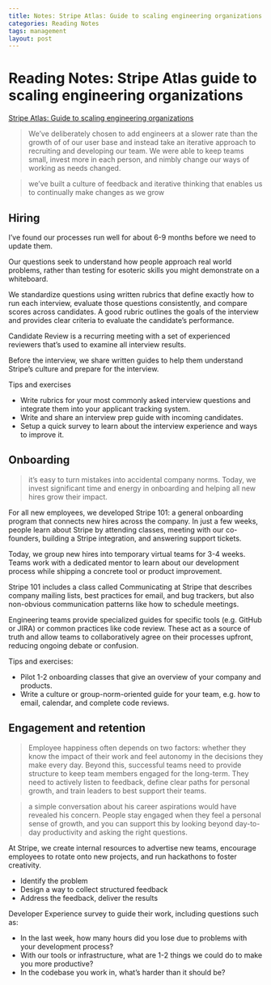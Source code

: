 ```yaml
---
title: Notes: Stripe Atlas: Guide to scaling engineering organizations
categories: Reading Notes
tags: management
layout: post
---
```


# Reading Notes: Stripe Atlas guide to scaling engineering organizations

[Stripe Atlas: Guide to scaling engineering organizations](https://stripe.com/atlas/guides/scaling-eng)

> We’ve deliberately chosen to add engineers at a slower rate than the growth of of our user base and instead take an iterative approach to recruiting and developing our team. We were able to keep teams small, invest more in each person, and nimbly change our ways of working as needs changed.

> we’ve built a culture of feedback and iterative thinking that enables us to continually make changes as we grow

## Hiring

I’ve found our processes run well for about 6-9 months before we need to update them.

Our questions seek to understand how people approach real world problems, rather than testing for esoteric skills you might demonstrate on a whiteboard. 

We standardize questions using written rubrics that define exactly how to run each interview, evaluate those questions consistently, and compare scores across candidates. A good rubric outlines the goals of the interview and provides clear criteria to evaluate the candidate’s performance.

Candidate Review is a recurring meeting with a set of experienced reviewers that’s used to examine all interview results.

Before the interview, we share written guides to help them understand Stripe’s culture and prepare for the interview. 

Tips and exercises

* Write rubrics for your most commonly asked interview questions and integrate them into your applicant tracking system.
* Write and share an interview prep guide with incoming candidates.
* Setup a quick survey to learn about the interview experience and ways to improve it.


## Onboarding

> it’s easy to turn mistakes into accidental company norms. Today, we invest significant time and energy in onboarding and helping all new hires grow their impact.

For all new employees, we developed Stripe 101: a general onboarding program that connects new hires across the company. In just a few weeks, people learn about Stripe by attending classes, meeting with our co-founders, building a Stripe integration, and answering support tickets. 

Today, we group new hires into temporary virtual teams for 3-4 weeks. Teams work with a dedicated mentor to learn about our development process while shipping a concrete tool or product improvement.

Stripe 101 includes a class called Communicating at Stripe that describes company mailing lists, best practices for email, and bug trackers, but also non-obvious communication patterns like how to schedule meetings. 

Engineering teams provide specialized guides for specific tools (e.g. GitHub or JIRA) or common practices like code review. These act as a source of truth and allow teams to collaboratively agree on their processes upfront, reducing ongoing debate or confusion. 

Tips and exercises:

* Pilot 1-2 onboarding classes that give an overview of your company and products.
* Write a culture or group-norm-oriented guide for your team, e.g. how to email, calendar, and complete code reviews.

## Engagement and retention
> Employee happiness often depends on two factors: whether they know the impact of their work and feel autonomy in the decisions they make every day. Beyond this, successful teams need to provide structure to keep team members engaged for the long-term. They need to actively listen to feedback, define clear paths for personal growth, and train leaders to best support their teams.

> a simple conversation about his career aspirations would have revealed his concern. People stay engaged when they feel a personal sense of growth, and you can support this by looking beyond day-to-day productivity and asking the right questions. 

At Stripe, we create internal resources to advertise new teams, encourage employees to rotate onto new projects, and run hackathons to foster creativity.

* Identify the problem
* Design a way to collect structured feedback
* Address the feedback, deliver the results

Developer Experience survey to guide their work, including questions such as:

* In the last week, how many hours did you lose due to problems with your development process?
* With our tools or infrastructure, what are 1-2 things we could do to make you more productive?
* In the codebase you work in, what’s harder than it should be?

